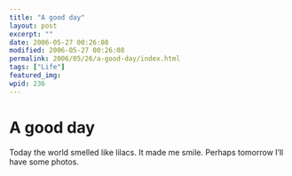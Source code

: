 ```yaml
---
title: "A good day"
layout: post
excerpt: ""
date: 2006-05-27 00:26:08
modified: 2006-05-27 00:26:08
permalink: 2006/05/26/a-good-day/index.html
tags: ["Life"]
featured_img: 
wpid: 236
---
```


# A good day

Today the world smelled like lilacs. It made me smile. Perhaps tomorrow I’ll have some photos.